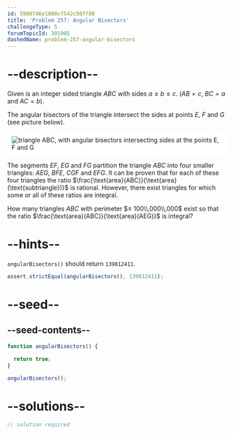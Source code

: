 ```yaml
---
id: 5900f46e1000cf542c50ff80
title: 'Problem 257: Angular Bisectors'
challengeType: 5
forumTopicId: 301905
dashedName: problem-257-angular-bisectors
---
```


# --description--

Given is an integer sided triangle $ABC$ with sides $a ≤ b ≤ c$. ($AB = c$, $BC = a$ and $AC = b$).

The angular bisectors of the triangle intersect the sides at points $E$, $F$ and $G$ (see picture below).

<img class="img-responsive center-block" alt="triangle ABC, with angular bisectors intersecting sides at the points E, F and G" src="https://cdn.freecodecamp.org/curriculum/project-euler/angular-bisectors.gif" style="background-color: white; padding: 10px;" />

The segments $EF$, $EG$ and $FG$ partition the triangle $ABC$ into four smaller triangles: $AEG$, $BFE$, $CGF$ and $EFG$. It can be proven that for each of these four triangles the ratio $\frac{\text{area}(ABC)}{\text{area}(\text{subtriangle})}$ is rational. However, there exist triangles for which some or all of these ratios are integral.

How many triangles $ABC$ with perimeter $≤ 100\\,000\\,000$ exist so that the ratio $\frac{\text{area}(ABC)}{\text{area}(AEG)}$ is integral?

# --hints--

`angularBisectors()` should return `139012411`.

```js
assert.strictEqual(angularBisectors(), 139012411);
```

# --seed--

## --seed-contents--

```js
function angularBisectors() {

  return true;
}

angularBisectors();
```

# --solutions--

```js
// solution required
```
